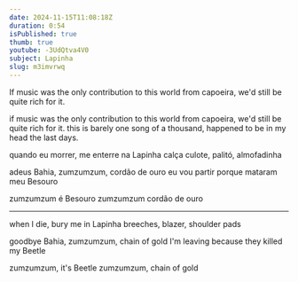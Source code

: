 ```yaml
---
date: 2024-11-15T11:08:18Z
duration: 0:54
isPublished: true
thumb: true
youtube: -3UdQtva4V0
subject: Lapinha
slug: m3imvrwq
---
```

If music was the only contribution to this world from capoeira, we'd still be quite rich for it.

if music was the only contribution to this world from capoeira, we'd still be quite rich for it. this is barely one song of a thousand, happened to be in my head the last days.

quando eu morrer, me enterre na Lapinha
calça culote, palitó, almofadinha

adeus Bahia, zumzumzum, cordão de ouro
eu vou partir porque mataram meu Besouro

zumzumzum é Besouro
zumzumzum cordão de ouro

---

when I die, bury me in Lapinha
breeches, blazer, shoulder pads

goodbye Bahia, zumzumzum, chain of gold
I'm leaving because they killed my Beetle

zumzumzum, it's Beetle
zumzumzum, chain of gold
